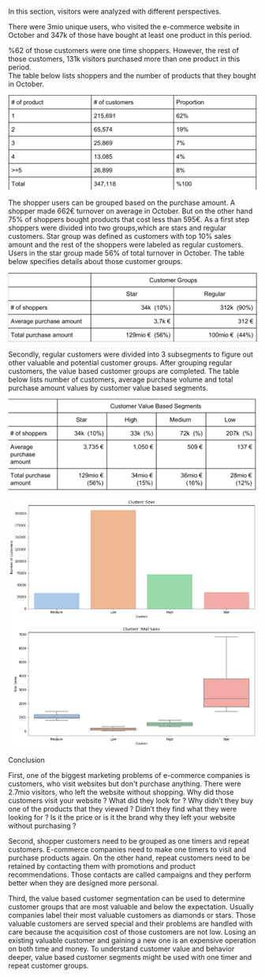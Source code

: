 In this section, visitors were analyzed with different perspectives.

There were 3mio unique users, who visited the e-commerce website in October and 347k of those have bought 
at least one product in this period. 

%62 of those customers were one time shoppers. However, the rest of those customers, 131k visitors purchased more than 
one product in this period.  
The table below lists shoppers and the number of products that they bought in October.

![Onetime_repeat_customer_table](/images/customer_table_1.png)

The shopper users can be grouped based on the purchase amount. A shopper made  662€ turnover on average in October. 
But on the other hand 75% of shoppers bought products that cost less than 595€. 
As a first step shoppers were divided into two groups,which are stars and regular customers. 
Star group was defined as customers with top 10% sales amount and the rest of the shoppers were labeled as regular customers. 
Users in the star group made 56% of total turnover in October. 
The table below specifies details about those customer groups.


![Customer_Groups_table](/images/customer_table_2.png)


Secondly, regular customers were divided into 3 subsegments to figure out other valuable and potential customer groups. 
After grouping regular customers, the value based customer groups are completed. The table below lists number of customers, 
average purchase volume and total purchase amount values by customer value based segments.


![Value_based_cluster_table](/images/customer_table_3.png)

![Value_based_cluster_profiles](/images/Value_based_customer_clusters.png)

Conclusion

First, one of the biggest marketing problems of e-commerce companies is customers, who visit websites but don't purchase 
anything. There were 2.7mio visitors, who left the website without shopping. Why did those customers visit your website ? 
What did they look for ? Why didn’t they buy one of the products that they viewed ? Didn’t they find what they were 
looking for ? Is it the price or is it the brand why they left your website without purchasing ?

Second, shopper customers need to be grouped as one timers and repeat customers. E-commerce companies need to make one 
timers to visit and purchase products again. On the other hand, repeat customers need to be retained by contacting them 
with promotions and product recommendations. Those contacts are called campaigns and they perform better when they are 
designed more personal.

Third, the value based customer segmentation can be used to determine customer groups that are most valuable and below the 
expectation. Usually companies label their most valuable customers as diamonds or stars. Those valuable customers are 
served special and their problems are handled with care because the acquisition cost of those customers are not low. 
Losing an existing valuable customer and gaining a new one is an expensive operation on both time and money. To understand 
customer value and behavior deeper, value based customer segments might be used with one timer and repeat customer groups. 
